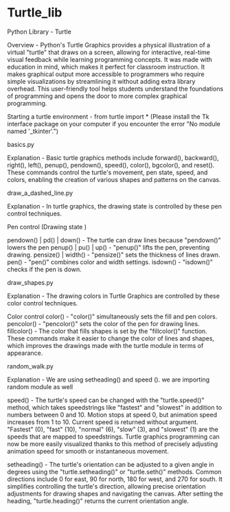 # Turtle_lib
Python Library - Turtle

Overview - Python's Turtle Graphics provides a physical illustration of a virtual "turtle" that draws on a screen, allowing for interactive, real-time visual feedback while learning programming concepts. It was made with education in mind, which makes it perfect for classroom instruction. It makes graphical output more accessible to programmers who require simple visualizations by streamlining it without adding extra library overhead. This user-friendly tool helps students understand the foundations of programming and opens the door to more complex graphical programming.

Starting a turtle environment - from turtle import *
(Please install the Tk interface package on your computer if you encounter the error "No module named '_tkinter'.")

basics.py

Explanation -  Basic turtle graphics methods include forward(), backward(), right(), left(), penup(), pendown(), speed(), color(), bgcolor(), and reset(). These commands control the turtle's movement, pen state, speed, and colors, enabling the creation of various shapes and patterns on the canvas.

draw_a_dashed_line.py

Explanation - In turtle graphics, the drawing state is controlled by these pen control techniques.

Pen control (Drawing state )

pendown() | pd() | down() - The turtle can draw lines because "pendown()" lowers the pen
penup() | pu() | up() -  "penup()" lifts the pen, preventing drawing.
pensize() | width() - "pensize()" sets the thickness of lines drawn.
pen() - "pen()" combines color and width settings.
isdown()  - "isdown()" checks if the pen is down. 

draw_shapes.py

Explanation - The drawing colors in Turtle Graphics are controlled by these color control techniques. 

Color control
color() - "color()" simultaneously sets the fill and pen colors. 
pencolor() - "pencolor()" sets the color of the pen for drawing lines. 
fillcolor() -  The color that fills shapes is set by the "fillcolor()" function. 
These commands make it easier to change the color of lines and shapes, which improves the drawings made with the turtle module in terms of appearance.

random_walk.py

Explanation - We are using setheading() and speed (). we are importing random module as well 

speed()  - The turtle's speed can be changed with the "turtle.speed()" method, which takes speedstrings like "fastest" and "slowest" in addition to numbers between 0 and 10.
Motion stops at speed 0, but animation speed increases from 1 to 10.
Current speed is returned without argument. "Fastest" (0), "fast" (10), "normal" (6), "slow" (3), and "slowest" (1) are the speeds that are mapped to speedstrings.
Turtle graphics programming can now be more easily visualized thanks to this method of precisely adjusting animation speed for smooth or instantaneous movement.

setheading() - The turtle's orientation can be adjusted to a given angle in degrees using the "turtle.setheading()" or "turtle.seth()" methods.
Common directions include 0 for east, 90 for north, 180 for west, and 270 for south. 
It simplifies controlling the turtle's direction, allowing precise orientation adjustments for drawing shapes and navigating the canvas. 
After setting the heading, "turtle.heading()" returns the current orientation angle.



















